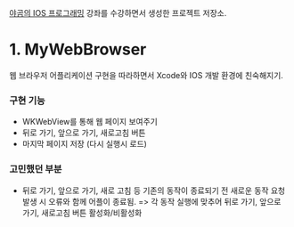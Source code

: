[야곰의 IOS 프로그래밍](https://www.inflearn.com/course/ios-프로그래밍#) 강좌를 수강하면서 생성한 프로젝트 저장소.


# 1. MyWebBrowser
웹 브라우저 어플리케이션 구현을 따라하면서 Xcode와 IOS 개발 환경에 친숙해지기.

### 구현 기능
- WKWebView를 통해 웹 페이지 보여주기
- 뒤로 가기, 앞으로 가기, 새로고침 버튼
- 마지막 페이지 저장 (다시 실행시 로드)

### 고민했던 부분
- 뒤로 가기, 앞으로 가기, 새로 고침 등 기존의 동작이 종료되기 전 새로운 동작 요청 발생 시 오류와 함께 어플이 종료됨.
  => 각 동작 실행에 맞추어 뒤로 가기, 앞으로 가기, 새로고침 버튼 활성화/비활성화

